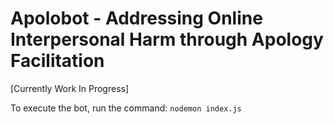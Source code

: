<h1>Apolobot - Addressing Online Interpersonal Harm through Apology Facilitation</h1>

[Currently Work In Progress]

To execute the bot, run the command: ```nodemon index.js```
